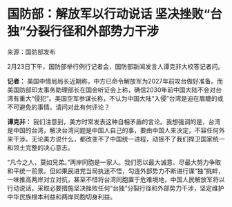 # 国防部：解放军以行动说话 坚决挫败“台独”分裂行径和外部势力干涉

来源：国防部发布

2月23日下午，国防部举行例行记者会，国防部新闻发言人谭克非大校答记者问。

**记者：**
美国中情局局长近期称，中方已命令解放军为2027年前攻台做好准备。而美国防部印太事务助理部长在国会听证会上称，确信2030年前中国大陆不会对台湾有重大“侵犯”。美国空军参谋长称，不认为中国大陆“入侵”台湾是迫在眉睫的或不可避免的事情。请问对此有何评论？

**谭克非：**
我们注意到，美方时常发表这种自相矛盾的言论。我想强调的是，台湾是中国的台湾，解决台湾问题是中国人自己的事，要由中国人来决定，不容任何外来干涉。无论美方说什么，都改变不了中国统一进程，动摇不了我们捍卫国家统一和领土完整的决心意志。

“凡今之人，莫如兄弟。”两岸同胞是一家人。我们愿以最大诚意、尽最大努力争取和平统一前景。但如果民进党当局执迷不悟，勾连外部势力不断进行谋“独”挑衅，一味推高两岸对立对抗，甚至不惜将台湾同胞置于危难境地，中国人民解放军将以行动说话，采取必要措施坚决挫败任何“台独”分裂行径和外部势力干涉，坚定维护中华民族根本利益和两岸同胞切身利益。

